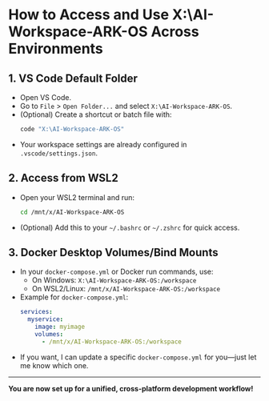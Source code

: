 # How to Access and Use X:\AI-Workspace-ARK-OS Across Environments

## 1. VS Code Default Folder
- Open VS Code.
- Go to `File` > `Open Folder...` and select `X:\AI-Workspace-ARK-OS`.
- (Optional) Create a shortcut or batch file with:
  ```powershell
  code "X:\AI-Workspace-ARK-OS"
  ```
- Your workspace settings are already configured in `.vscode/settings.json`.

## 2. Access from WSL2
- Open your WSL2 terminal and run:
  ```bash
  cd /mnt/x/AI-Workspace-ARK-OS
  ```
- (Optional) Add this to your `~/.bashrc` or `~/.zshrc` for quick access.

## 3. Docker Desktop Volumes/Bind Mounts
- In your `docker-compose.yml` or Docker run commands, use:
  - On Windows: `X:\AI-Workspace-ARK-OS:/workspace`
  - On WSL2/Linux: `/mnt/x/AI-Workspace-ARK-OS:/workspace`
- Example for `docker-compose.yml`:
  ```yaml
  services:
    myservice:
      image: myimage
      volumes:
        - /mnt/x/AI-Workspace-ARK-OS:/workspace
  ```
- If you want, I can update a specific `docker-compose.yml` for you—just let me know which one.

---

**You are now set up for a unified, cross-platform development workflow!**
